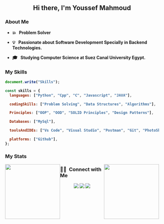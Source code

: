 <h2 align="center"><b>Hi there, I'm Youssef Mahmoud<b/></h1>

### About Me

- :boom: &nbsp; Problem Solver

- 💡 &nbsp; Passionate about Software Development Specially in Backend Technologies.

- 🎓 &nbsp; Studying Computer Science at Suez Canal University Egypt.

### My Skills

```js
document.write("Skills");

const skills = {
  languages: ["Python", "Cpp", "C", "Javascript", "JAVA"],

  codingSkills: ["Problem Solving", "Data Structures", "Algorithms"],

  Principles: ["OOP", "OOD", "SOLID Principles", "Design Patterns"],

  Databases: ["MySql"],

  toolsAndIDEs: ["Vs Code", "Visual Studio", "Postman", "Git", "PhotoShop"],

  platforms: ["Github"],
};
```

### My Stats

<p>
<a href="https://github.com/YoussefMahmod">
  <img height="180em" style="float: left" src="https://github-readme-stats-eight-theta.vercel.app/api/top-langs/?username=youssefmahmod&theme=react&layout=compact" />

  <img height="180em" style="float: right" src="https://github-readme-stats.vercel.app/api?username=YoussefMahmod&show_icons=true&theme=react&include_all_commits=true" />
</a>
</p>

### 🤝🏻 &nbsp;Connect with Me

<p align="center">
  <a href="mailto:youss3fmahmoud@gmail.com"><img src="https://img.shields.io/badge/-youss3fmahmoud@gmail.com-D14836?style=flat&logo=Gmail&logoColor=white"/></a>
  <a href="https://www.facebook.com/profile.php?id=100012227689012"><img src="https://img.shields.io/badge/-Youssef Mahmoud-1877F2?style=flat&logo=Facebook&logoColor=white"/></a>
  <a href="https://www.linkedin.com/in/youssef-mahmoud-452099173/"><img src="https://img.shields.io/badge/-Youssef%20Mahmoud-0077B5?style=flat&logo=Linkedin&logoColor=white"/></a>
</p>

